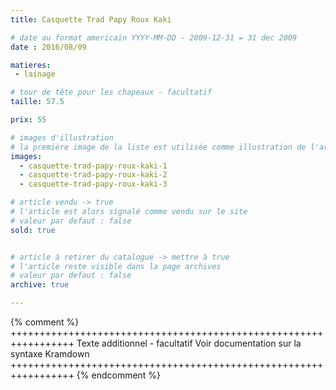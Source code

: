 ```yaml
---
title: Casquette Trad Papy Roux Kaki

# date au format americain YYYY-MM-DD - 2009-12-31 = 31 dec 2009
date : 2016/08/09

matieres:
 - lainage

# tour de tête pour les chapeaux - facultatif
taille: 57.5

prix: 55

# images d'illustration
# la première image de la liste est utilisée comme illustration de l'article dans les pages de listing.
images:
  - casquette-trad-papy-roux-kaki-1
  - casquette-trad-papy-roux-kaki-2
  - casquette-trad-papy-roux-kaki-3

# article vendu -> true
# l'article est alors signalé comme vendu sur le site
# valeur par defaut : false
sold: true


# article à retirer du catalogue -> mettre à true
# l'article reste visible dans la page archives
# valeur par defaut : false
archive: true

---
```

{% comment %} +++++++++++++++++++++++++++++++++++++++++++++++++++++++++++++++++
              Texte additionnel - facultatif
              Voir documentation sur la syntaxe Kramdown
+++++++++++++++++++++++++++++++++++++++++++++++++++++++++++++++++ {% endcomment %}
